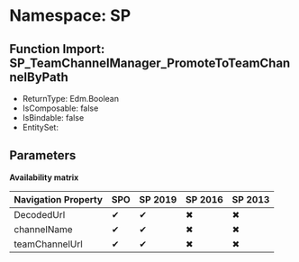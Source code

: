 # Namespace: SP

## Function Import: SP_TeamChannelManager_PromoteToTeamChannelByPath

- ReturnType: Edm.Boolean
- IsComposable: false
- IsBindable: false
- EntitySet: 

## Parameters

**Availability matrix**

Navigation Property | SPO | SP 2019 | SP 2016 | SP 2013
----------|-----|---------|---------|--------
DecodedUrl | ✔ | ✔ | ✖ | ✖
channelName | ✔ | ✔ | ✖ | ✖
teamChannelUrl | ✔ | ✔ | ✖ | ✖
